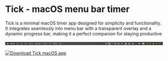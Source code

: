 # Tick - macOS menu bar timer

Tick is a minimal macOS timer app designed for simplicity and functionality. It integrates seamlessly into menu bar with a transparent overlay and a dynamic progress bar, making it a perfect companion for staying productive

![App Demo](https://github.com/PNeizhmak/Tick/blob/main/Build/demo.gif)

[![Download Tick macOS app](https://img.shields.io/badge/Download-macOS_App-blue?style=flat-square)](https://github.com/PNeizhmak/Tick/blob/main/Build/Tick%20App.dmg)

